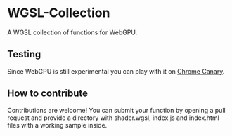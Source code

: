 # WGSL-Collection
A WGSL collection of functions for WebGPU.
## Testing
Since WebGPU is still experimental you can play with it on [Chrome Canary](https://www.google.com/intl/it/chrome/canary/).
## How to contribute
Contributions are welcome! You can submit your function by opening a pull request and provide a directory with shader.wgsl, index.js and index.html files with a working sample inside.
